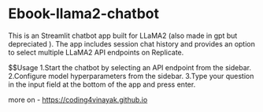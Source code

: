 # Ebook-llama2-chatbot

This is an  Streamlit chatbot app built for LLaMA2 (also made in gpt but depreciated ). The app includes session chat history and provides an option to select multiple LLaMA2 API endpoints on Replicate.


$$Usage
1.Start the chatbot by selecting an API endpoint from the sidebar.
2.Configure model hyperparameters from the sidebar.
3.Type your question in the input field at the bottom of the app and press enter.


more on - https://coding4vinayak.github.io
